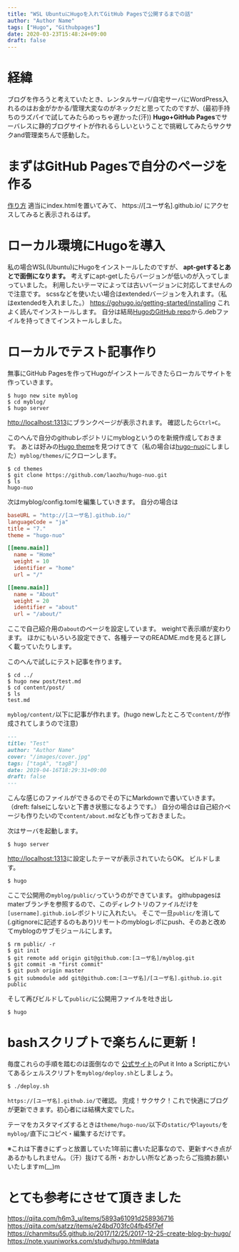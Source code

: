 ```yaml
---
title: "WSL UbuntuにHugoを入れてGitHub Pagesで公開するまでの話"
author: "Author Name"
tags: ["Hugo", "Githubpages"]
date: 2020-03-23T15:48:24+09:00
draft: false
---
```


# 経緯
ブログを作ろうと考えていたとき、レンタルサーバ/自宅サーバにWordPress入れるのはお金がかかる/管理大変なのがネックだと思ってたのですが、(最初手持ちのラズパイで試してみたらめっちゃ遅かった(汗))
**Hugo+GitHub Pages**でサーバレスに静的ブログサイトが作れるらしいということで挑戦してみたらサクサクand管理楽ちんで感動した。
# まずはGitHub Pagesで自分のページを作る
[作り方](https://qiita.com/MokeeeMokeee/items/4b33691b829aaf119bbf)
適当にindex.htmlを置いてみて、
https://[ユーザ名].github.io/
にアクセスしてみると表示されるはず。

# ローカル環境にHugoを導入
私の場合WSL(Ubuntu)にHugoをインストールしたのですが、
**apt-getするとあとで面倒になります。**
考えずにapt-getしたらバージョンが低いのが入ってしまっていました。
利用したいテーマによっては古いバージョンに対応してませんので注意です。
scssなどを使いたい場合はextendedバージョンを入れます。（私はextendedを入れました。）
https://gohugo.io/getting-started/installing
これよく読んでインストールします。
自分は結局[HugoのGitHub repo](https://github.com/gohugoio/hugo/releases)から.debファイルを持ってきてインストールしました。


# ローカルでテスト記事作り
無事にGitHub Pagesを作ってHugoがインストールできたらローカルでサイトを作っていきます。

```console
$ hugo new site myblog 
$ cd myblog/
$ hugo server
```

[http://localhost:1313](http://localhost:1313)にブランクページが表示されます。
確認したら`Ctrl+C`。

このへんで自分のgithubレポジトリにmyblogというのを新規作成しておきます。
あとは好みの[Hugo theme](https://themes.gohugo.io/)を見つけてきて（私の場合は[hugo-nuo](https://github.com/laozhu/hugo-nuo)にしました）`myblog/themes/`にクローンします。

```console
$ cd themes
$ git clone https://github.com/laozhu/hugo-nuo.git
$ ls
hugo-nuo
```

次はmyblog/config.tomlを編集していきます。
自分の場合は

```console:config.toml
baseURL = "http://[ユーザ名].github.io/" 
languageCode = "ja"
title = "7."
theme = "hugo-nuo"

[[menu.main]]
  name = "Home"
  weight = 10
  identifier = "home"
  url = "/"

[[menu.main]]
  name = "About"
  weight = 20
  identifier = "about"
  url = "/about/"

```
ここで自己紹介用の`about`のページを設定しています。
weightで表示順が変わります。
ほかにもいろいろ設定できて、各種テーマのREADME.mdを見ると詳しく載っていたりします。


このへんで試しにテスト記事を作ります。

```console
$ cd ../
$ hugo new post/test.md
$ cd content/post/
$ ls
test.md
```
`myblog/content/`以下に記事が作れます。(hugo newしたところで`content/`が作成されてしまうので注意)

```console:test.md
---
title: "Test"
author: "Author Name"
cover: "/images/cover.jpg"
tags: ["tagA", "tagB"]
date: 2019-04-16T18:29:31+09:00
draft: false
---
```
こんな感じのファイルができるのでその下にMarkdownで書いていきます。（dreft: falseにしないと下書き状態になるようです。）
自分の場合は自己紹介ページも作りたいので`content/about.md`なども作っておきました。

次はサーバを起動します。

```
$ hugo server
```
[http://localhost:1313](http://localhost:1313)に設定したテーマが表示されていたらOK。
ビルドします。

```
$ hugo
```

ここで公開用の`myblog/public/`っていうのができています。
githubpagesはmaterブランチを参照するので、このディレクトリのファイルだけを`[username].github.io`レポジトリに入れたい。
そこで一旦`public/`を消して(.gitignoreに記述するのもあり)リモートのmyblogレポにpush、そのあと改めてmyblogのサブモジュールにします。

```
$ rm public/ -r
$ git init
$ git remote add origin git@github.com:[ユーザ名]/myblog.git
$ git commit -m "first commit"
$ git push origin master 
$ git submodule add git@github.com:[ユーザ名]/[ユーザ名].github.io.git public
```
そして再びビルドして`public/`に公開用ファイルを吐き出し

```console
$ hugo
```

# bashスクリプトで楽ちんに更新！
毎度これらの手順を踏むのは面倒なので
[公式サイト](https://gohugo.io/hosting-and-deployment/hosting-on-github/)のPut it Into a Scriptにかいてあるシェルスクリプトを`myblog/deploy.sh`としましょう。

```console
$ ./deploy.sh
```
`https://[ユーザ名].github.io/`で確認。
完成！サクサク！これで快適にブログが更新できます。初心者には結構大変でした。

テーマをカスタマイズするときは`theme/hugo-nuo/`以下の`static/`や`layouts/`を`myblog/`直下にコピペ・編集するだけです。

※これは下書きにずっと放置していた1年前に書いた記事なので、更新すべき点があるかもしれません。（汗）抜けてる所・おかしい所などあったらご指摘お願いいたしますm(__)m

# とても参考にさせて頂きました
https://qiita.com/h6m3_u/items/5893a61091d258936716
https://qiita.com/satzz/items/e24bd703fc04fb45f7ef
https://chanmitsu55.github.io/2017/12/25/2017-12-25-create-blog-by-hugo/
https://note.yuuniworks.com/study/hugo.html#data
